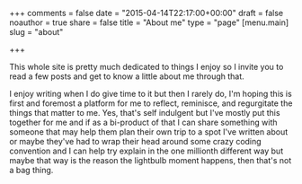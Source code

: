+++
comments = false
date = "2015-04-14T22:17:00+00:00"
draft = false
noauthor = true
share = false
title = "About me"
type = "page"
[menu.main]
slug = "about"

+++

This whole site is pretty much dedicated to things I enjoy so I invite you to read a few posts and get to know a little about me through that.

I enjoy writing when I do give time to it but then I rarely do, I'm hoping this is first and foremost a platform for me to reflect, reminisce, and regurgitate the things that matter to me. Yes, that's self indulgent but I've mostly put this together for me and if as a bi-product of that I can share something with someone that may help them plan their own trip to a spot I've written about or maybe they've had to wrap their head around some crazy coding convention and I can help try explain in the one millionth different way but maybe that way is the reason the lightbulb moment happens, then that's not a bag thing.

